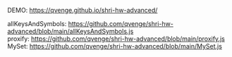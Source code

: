 DEMO: https://qvenge.github.io/shri-hw-advanced/

allKeysAndSymbols: https://github.com/qvenge/shri-hw-advanced/blob/main/allKeysAndSymbols.js  
proxify: https://github.com/qvenge/shri-hw-advanced/blob/main/proxify.js  
MySet: https://github.com/qvenge/shri-hw-advanced/blob/main/MySet.js
